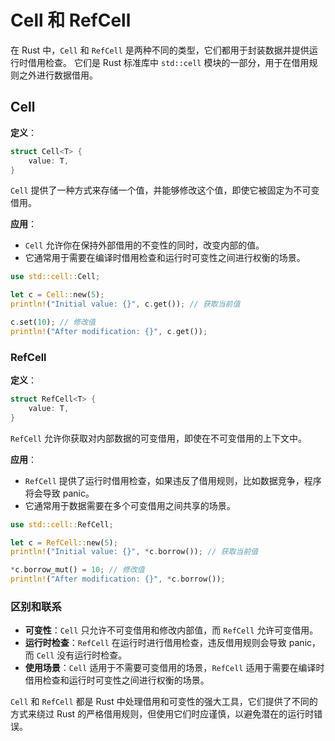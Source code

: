 # Cell 和 RefCell

在 Rust 中，`Cell` 和 `RefCell` 是两种不同的类型，它们都用于封装数据并提供运行时借用检查。
它们是 Rust 标准库中 `std::cell` 模块的一部分，用于在借用规则之外进行数据借用。

## Cell

**定义**：

```rust
struct Cell<T> {
    value: T,
}

```

`Cell` 提供了一种方式来存储一个值，并能够修改这个值，即使它被固定为不可变借用。

**应用**：

- `Cell` 允许你在保持外部借用的不变性的同时，改变内部的值。
- 它通常用于需要在编译时借用检查和运行时可变性之间进行权衡的场景。

```rust
use std::cell::Cell;

let c = Cell::new(5);
println!("Initial value: {}", c.get()); // 获取当前值

c.set(10); // 修改值
println!("After modification: {}", c.get());

```

### RefCell

**定义**：

```rust
struct RefCell<T> {
    value: T,
}

```

`RefCell` 允许你获取对内部数据的可变借用，即使在不可变借用的上下文中。

**应用**：

- `RefCell` 提供了运行时借用检查，如果违反了借用规则，比如数据竞争，程序将会导致 panic。
- 它通常用于数据需要在多个可变借用之间共享的场景。

```rust
use std::cell::RefCell;

let c = RefCell::new(5);
println!("Initial value: {}", *c.borrow()); // 获取当前值

*c.borrow_mut() = 10; // 修改值
println!("After modification: {}", *c.borrow());

```

### 区别和联系

- **可变性**：`Cell` 只允许不可变借用和修改内部值，而 `RefCell` 允许可变借用。
- **运行时检查**：`RefCell` 在运行时进行借用检查，违反借用规则会导致 panic，而 `Cell` 没有运行时检查。
- **使用场景**：`Cell` 适用于不需要可变借用的场景，`RefCell` 适用于需要在编译时借用检查和运行时可变性之间进行权衡的场景。

`Cell` 和 `RefCell` 都是 Rust 中处理借用和可变性的强大工具，它们提供了不同的方式来绕过 Rust 的严格借用规则，但使用它们时应谨慎，以避免潜在的运行时错误。

